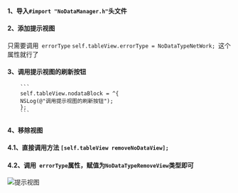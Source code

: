 
#### 1、导入`#import "NoDataManager.h"`头文件
#### 2、添加提示视图
只需要调用` errorType`
`self.tableView.errorType = NoDataTypeNetWork; `这个属性就行了
#### 3、调用提示视图的刷新按钮
        ```
        self.tableView.nodataBlock = ^{
        NSLog(@"调用提示视图的刷新按钮");
        };
        ```
#### 4、移除视图
#### 4.1、直接调用方法 `[self.tableView removeNoDataView];`
#### 4.2、调用` errorType`属性，赋值为`NoDataTypeRemoveView`类型即可




![提示视图](https://github.com/shutongit/Images/commit/66272934969e551f50fed09a9235589424460abc?short_path=2f94d37#diff-2f94d377c9cdfba4e5bd87fc753b96aa)
